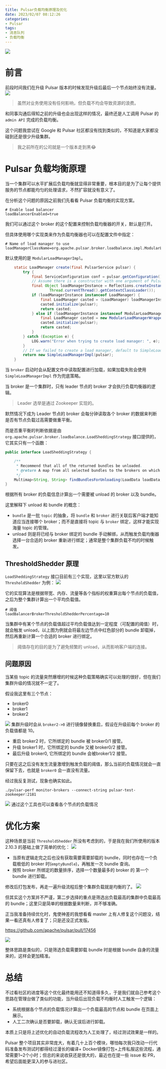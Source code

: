 ```yaml
---
title: Pulsar负载均衡原理及优化
date: 2023/02/07 08:12:26 
categories: 
- Pulsar
tags: 
- 消息队列
- 负载均衡
---
```


![](https://s2.loli.net/2023/02/04/d4NqxaoulEXnr5s.png)

# 前言

前段时间我们在升级 Pulsar 版本的时候发现升级后最后一个节点始终没有流量。
![](https://s2.loli.net/2023/02/07/ZwQ7sfVhuzb4tyv.jpg)

> 虽然对业务使用没有任何影响，但负载不均会导致资源的浪费。


和同事沟通后得知之前的升级也会出现这样的情况，最终还是人工调用 Pulsar 的 `admin API` 完成的负载均衡。

这个问题我尝试在 Google 和 Pulsar 社区都没有找到类似的，不知道是大家都没碰到还是很少升级集群。

> 我之前所在的公司就是一个版本走到黑😂

<!--more-->

# Pulsar 负载均衡原理

当一个集群可以水平扩展后负载均衡就显得非常重要，根本目的是为了让每个提供服务的节点都能均匀的处理请求，不然扩容就没有意义了。

在分析这个问题的原因之前我们先看看 Pulsar 负载均衡的实现方案。

```
# Enable load balancer
loadBalancerEnabled=true
```

我们可以通过这个 broker 的这个配置来控制负载均衡器的开关，默认是打开。

但具体使用哪个实现类来作为负载均衡器也可以在配置文件中指定：
```
# Name of load manager to use
loadManagerClassName=org.apache.pulsar.broker.loadbalance.impl.ModularLoadManagerImpl
```
默认使用的是 `ModularLoadManagerImpl`。

```java
    static LoadManager create(final PulsarService pulsar) {
        try {
            final ServiceConfiguration conf = pulsar.getConfiguration();
            // Assume there is a constructor with one argument of PulsarService.
            final Object loadManagerInstance = Reflections.createInstance(conf.getLoadManagerClassName(),
                    Thread.currentThread().getContextClassLoader());
            if (loadManagerInstance instanceof LoadManager) {
                final LoadManager casted = (LoadManager) loadManagerInstance;
                casted.initialize(pulsar);
                return casted;
            } else if (loadManagerInstance instanceof ModularLoadManager) {
                final LoadManager casted = new ModularLoadManagerWrapper((ModularLoadManager) loadManagerInstance);
                casted.initialize(pulsar);
                return casted;
            }
        } catch (Exception e) {
            LOG.warn("Error when trying to create load manager: ", e);
        }
        // If we failed to create a load manager, default to SimpleLoadManagerImpl.
        return new SimpleLoadManagerImpl(pulsar);
    }
```

当 `broker` 启动时会从配置文件中读取配置进行加载，如果加载失败会使用 `SimpleLoadManagerImpl` 作为兜底策略。

当 broker 是一个集群时，只有 leader 节点的 broker 才会执行负载均衡器的逻辑。

> Leader 选举是通过 Zookeeper 实现的。

默然情况下成为 Leader 节点的 broker 会每分钟读取各个 broker 的数据来判断是否有节点负载过高需要做重平衡。

而是否重平衡的判断依据是由 `org.apache.pulsar.broker.loadbalance.LoadSheddingStrategy` 接口提供的，它其实只有一个函数：

```java
public interface LoadSheddingStrategy {

    /**
     * Recommend that all of the returned bundles be unloaded.
     * @return A map from all selected bundles to the brokers on which they reside.
     */
    Multimap<String, String> findBundlesForUnloading(LoadData loadData, ServiceConfiguration conf);
}
```
根据所有 broker 的负载信息计算出一个需要被 unload 的 broker 以及 bundle。

这里解释下 unload 和 bundle 的概念：

- `bundle` 是一批 `topic` 的抽象，将 `bundle` 和 `broker` 进行关联后客户端才能知道应当连接哪个 broker；而不是直接将 topic 与 `broker` 绑定，这样才能实现海量 topic 的管理。
- unload 则是将已经与 broker 绑定的 bundle 手动解绑，从而触发负载均衡器选择一台合适的 broker 重新进行绑定；通常是整个集群负载不均的时候触发。

## ThresholdShedder 原理
`LoadSheddingStrategy` 接口目前有三个实现，这里以官方默认的 `ThresholdShedder` 为例：
![](https://s2.loli.net/2023/02/07/9xqNPs31RtHOC2u.jpg)

它的实现算法是根据带宽、内存、流量等各个指标的权重算出每个节点的负载值，之后为整个集群计算出一个平均负载值。

```
# 阈值
loadBalancerBrokerThresholdShedderPercentage=10
```
当集群中有某个节点的负载值超过平均负载值达到一定程度（可配置的阈值）时，就会触发 unload，以上图为例就会将最左边节点中红色部分的 bundle 卸载掉，然后再重新计算一个合适的 broker 进行绑定。

> 阈值存在的目的是为了避免频繁的 unload，从而影响客户端的连接。

## 问题原因

当某些 topic 的流量突然爆增的时候这种负载策略确实可以处理的很好，但在我们集群升级的情况就不一定了。

假设我这里有三个节点：
- broker0
- broker1
- broker2

![](https://s2.loli.net/2023/02/07/9fpusPqY8BmkGdl.png)
集群升级时会从 `broker2->0` 进行镜像替换重启，假设在升级前每个 broker 的负载值都是 10。

- 重启 broker2 时，它所绑定的 bundle 被 broker0/1 接管。
- 升级 broker1 时，它所绑定的 bundle 又被 broker0/2 接管。
- 最后升级 broker0, 它所绑定的 bundle 会被broker1/2 接管。

只要在这之后没有发生流量激增到触发负载的阈值，那么当前的负载情况就会一直保留下去，也就是 `broker0` 会一直没有流量。

经过我反复测试，现象也确实如此。

```shell
./pulsar-perf monitor-brokers --connect-string pulsar-test-zookeeper:2181
```
![](https://s2.loli.net/2023/02/07/nDaOlsMprJ1hCwg.png)
通过这个工具也可以查看各个节点的负载情况

# 优化方案
这种场景是当前 `ThresholdShedder` 所没有考虑到的，于是我在我们所使用的版本 2.10.3 的基础上做了简单的优化：
![](https://s2.loli.net/2023/02/07/iRkm2FaBz4wtbG6.png)

- 当原有逻辑走完之后也没有获取需要需要卸载的 bundle，同时也存在一个负载极低的 broker 时(`emptyBundle`)，再触发一次 bundle 查询。
- 按照 broker 所绑定的数量排序，选择一个数量最多的 broker 的 第一个 bundle 进行卸载。

修改后打包发布，再走一遍升级流程后整个集群负载就是均衡的了。
![](https://s2.loli.net/2023/02/07/oCYzJBj7xavkLub.jpg)

但其实这个方案并不严谨，第二步选择的重点是筛选出负载最高的集群中负载最高的 bundle；这里只是简单的根据数量来判断，并不够准确。

正当我准备持续优化时，鬼使神差的我想看看 master 上有人修复这个问题没，结果一看还真有人修复了；只是还没正式发版。

https://github.com/apache/pulsar/pull/17456

![](https://s2.loli.net/2023/02/07/7TKxPv8BfblngRc.png)

整体思路是类似的，只是筛选负载需要卸载 bundle 时是根据 bundle 自身的流量来的，这样会更加精准。


# 总结

不过看社区的进度等这个优化最终能用还不知道得多久，于是我们就自己参考这个思路在管理台做了类似的功能，当升级后出现负载不均衡时人工触发一个逻辑：
- 系统根据各个节点的负载情况计算出一个负载最高的节点和 bundle 在页面上展示。
- 人工二次确认是否要卸载，确认无误后进行卸载。

本质上只是将上述优化的自动负载流程改为人工处理了，经过测试效果是一样的。

Pulsar 整个项目其实非常庞大，有着几十上百个模块，哪怕每次我只改动一行代码准备发布测试时都得经过漫长的编译+ Docker镜像打包+上传私服这些流程，通常需要1~2个小时；但总的来说收获还是很大的，最近也在提一些 issue 和 PR，希望后面能更深入的参与进社区。



